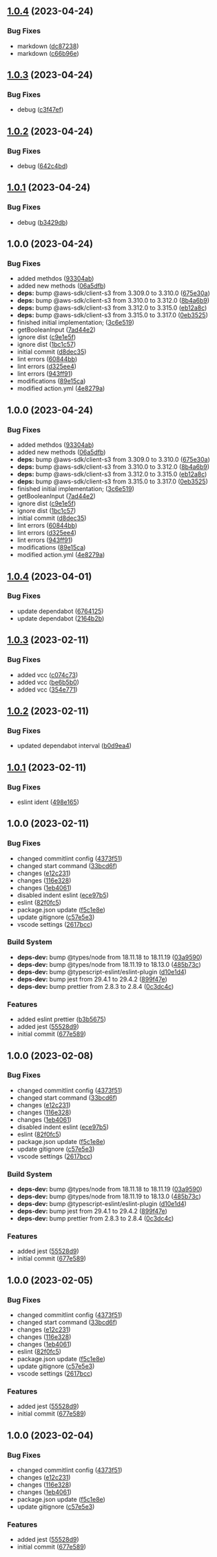 ## [1.0.4](https://github.com/sebastiancretu/review-notifier/compare/v1.0.3...v1.0.4) (2023-04-24)


### Bug Fixes

* markdown ([dc87238](https://github.com/sebastiancretu/review-notifier/commit/dc87238e49e9d4c194597611f3b70f6ef83fa126))
* markdown ([c66b96e](https://github.com/sebastiancretu/review-notifier/commit/c66b96e7c345f87ed28ece15d7c188a04b1c1241))

## [1.0.3](https://github.com/sebastiancretu/review-notifier/compare/v1.0.2...v1.0.3) (2023-04-24)


### Bug Fixes

* debug ([c3f47ef](https://github.com/sebastiancretu/review-notifier/commit/c3f47ef5e4b82f44b6ef7fcd768ac7fd6b94e14a))

## [1.0.2](https://github.com/sebastiancretu/review-notifier/compare/v1.0.1...v1.0.2) (2023-04-24)


### Bug Fixes

* debug ([642c4bd](https://github.com/sebastiancretu/review-notifier/commit/642c4bd62c749b46b534bcabfe95ef89fc64d7a9))

## [1.0.1](https://github.com/sebastiancretu/review-notifier/compare/v1.0.0...v1.0.1) (2023-04-24)


### Bug Fixes

* debug ([b3429db](https://github.com/sebastiancretu/review-notifier/commit/b3429db3036d274fd6bbcc22a7d7117244f0fa56))

## 1.0.0 (2023-04-24)


### Bug Fixes

* added methdos ([93304ab](https://github.com/sebastiancretu/review-notifier/commit/93304ab4c4e8363f1062327d156e2df01b31ad3c))
* added new methods ([06a5dfb](https://github.com/sebastiancretu/review-notifier/commit/06a5dfb7a119d0198dc3292a1651dec2b070e601))
* **deps:** bump @aws-sdk/client-s3 from 3.309.0 to 3.310.0 ([675e30a](https://github.com/sebastiancretu/review-notifier/commit/675e30a72ed046ed2be9ef5c4f8b506a388252e5))
* **deps:** bump @aws-sdk/client-s3 from 3.310.0 to 3.312.0 ([8b4a6b9](https://github.com/sebastiancretu/review-notifier/commit/8b4a6b9d3e398ee1e058d4d0095b93a47c7087de))
* **deps:** bump @aws-sdk/client-s3 from 3.312.0 to 3.315.0 ([eb12a8c](https://github.com/sebastiancretu/review-notifier/commit/eb12a8c4fef67df742aab4be83afb011448e160c))
* **deps:** bump @aws-sdk/client-s3 from 3.315.0 to 3.317.0 ([0eb3525](https://github.com/sebastiancretu/review-notifier/commit/0eb3525b00c2180736c2d029a3a8e2ff9ec5124c))
* finished initial implementation; ([3c6e519](https://github.com/sebastiancretu/review-notifier/commit/3c6e519568aad08886c0d16d77e03023d7646ef7))
* getBooleanInput ([7ad44e2](https://github.com/sebastiancretu/review-notifier/commit/7ad44e2abfaebf72758183480acbfa10626bfc34))
* ignore dist ([c9e1e5f](https://github.com/sebastiancretu/review-notifier/commit/c9e1e5fe4cfe405cd37eb39859ed0ba554bad5bd))
* ignore dist ([1bc1c57](https://github.com/sebastiancretu/review-notifier/commit/1bc1c57981b43fd657ff607a7234fc4af8f6076f))
* initial commit ([d8dec35](https://github.com/sebastiancretu/review-notifier/commit/d8dec3507b1b6676edb7b0d4b9c78e3f54c2b74c))
* lint errors ([60844bb](https://github.com/sebastiancretu/review-notifier/commit/60844bb0a8bff4da7276426dddc8a2a05efccb0e))
* lint errors ([d325ee4](https://github.com/sebastiancretu/review-notifier/commit/d325ee4b2b69859e7876bb0190c26c283918efa7))
* lint errors ([943ff91](https://github.com/sebastiancretu/review-notifier/commit/943ff9130b9d55a9b536d09956bb1395f1960afc))
* modifications ([89e15ca](https://github.com/sebastiancretu/review-notifier/commit/89e15ca55590325f3ef8045f70fb272adc68f738))
* modified action.yml ([4e8279a](https://github.com/sebastiancretu/review-notifier/commit/4e8279aa4d665962ce1c853c8ab425b56fa2369c))

## 1.0.0 (2023-04-24)


### Bug Fixes

* added methdos ([93304ab](https://github.com/sebastiancretu/review-notifier/commit/93304ab4c4e8363f1062327d156e2df01b31ad3c))
* added new methods ([06a5dfb](https://github.com/sebastiancretu/review-notifier/commit/06a5dfb7a119d0198dc3292a1651dec2b070e601))
* **deps:** bump @aws-sdk/client-s3 from 3.309.0 to 3.310.0 ([675e30a](https://github.com/sebastiancretu/review-notifier/commit/675e30a72ed046ed2be9ef5c4f8b506a388252e5))
* **deps:** bump @aws-sdk/client-s3 from 3.310.0 to 3.312.0 ([8b4a6b9](https://github.com/sebastiancretu/review-notifier/commit/8b4a6b9d3e398ee1e058d4d0095b93a47c7087de))
* **deps:** bump @aws-sdk/client-s3 from 3.312.0 to 3.315.0 ([eb12a8c](https://github.com/sebastiancretu/review-notifier/commit/eb12a8c4fef67df742aab4be83afb011448e160c))
* **deps:** bump @aws-sdk/client-s3 from 3.315.0 to 3.317.0 ([0eb3525](https://github.com/sebastiancretu/review-notifier/commit/0eb3525b00c2180736c2d029a3a8e2ff9ec5124c))
* finished initial implementation; ([3c6e519](https://github.com/sebastiancretu/review-notifier/commit/3c6e519568aad08886c0d16d77e03023d7646ef7))
* getBooleanInput ([7ad44e2](https://github.com/sebastiancretu/review-notifier/commit/7ad44e2abfaebf72758183480acbfa10626bfc34))
* ignore dist ([c9e1e5f](https://github.com/sebastiancretu/review-notifier/commit/c9e1e5fe4cfe405cd37eb39859ed0ba554bad5bd))
* ignore dist ([1bc1c57](https://github.com/sebastiancretu/review-notifier/commit/1bc1c57981b43fd657ff607a7234fc4af8f6076f))
* initial commit ([d8dec35](https://github.com/sebastiancretu/review-notifier/commit/d8dec3507b1b6676edb7b0d4b9c78e3f54c2b74c))
* lint errors ([60844bb](https://github.com/sebastiancretu/review-notifier/commit/60844bb0a8bff4da7276426dddc8a2a05efccb0e))
* lint errors ([d325ee4](https://github.com/sebastiancretu/review-notifier/commit/d325ee4b2b69859e7876bb0190c26c283918efa7))
* lint errors ([943ff91](https://github.com/sebastiancretu/review-notifier/commit/943ff9130b9d55a9b536d09956bb1395f1960afc))
* modifications ([89e15ca](https://github.com/sebastiancretu/review-notifier/commit/89e15ca55590325f3ef8045f70fb272adc68f738))
* modified action.yml ([4e8279a](https://github.com/sebastiancretu/review-notifier/commit/4e8279aa4d665962ce1c853c8ab425b56fa2369c))

## [1.0.4](https://github.com/sebastiancretu/bare-github-action/compare/v1.0.3...v1.0.4) (2023-04-01)


### Bug Fixes

* update dependabot ([6764125](https://github.com/sebastiancretu/bare-github-action/commit/6764125f9544362aabf67a99503e73dc6bbc24bf))
* update dependabot ([2164b2b](https://github.com/sebastiancretu/bare-github-action/commit/2164b2bb92d807c9a618100a698aaec8884e818b))

## [1.0.3](https://github.com/sebastiancretu/bare-github-action/compare/v1.0.2...v1.0.3) (2023-02-11)


### Bug Fixes

* added vcc ([c074c73](https://github.com/sebastiancretu/bare-github-action/commit/c074c73c61e0e147457f170477699e0f6b456883))
* added vcc ([be6b5b0](https://github.com/sebastiancretu/bare-github-action/commit/be6b5b03be9ad3447149834ad5ae53ca7d8af4f1))
* added vcc ([354e771](https://github.com/sebastiancretu/bare-github-action/commit/354e771a513497c47a59b1390c9f7ce11b1e3b92))

## [1.0.2](https://github.com/sebastiancretu/bare-github-action/compare/v1.0.1...v1.0.2) (2023-02-11)


### Bug Fixes

* updated dependabot interval ([b0d9ea4](https://github.com/sebastiancretu/bare-github-action/commit/b0d9ea4012ffee67d4e5d9daa1f47bf8e5e2de2e))

## [1.0.1](https://github.com/sebastiancretu/bare-github-action/compare/v1.0.0...v1.0.1) (2023-02-11)


### Bug Fixes

* eslint ident ([498e165](https://github.com/sebastiancretu/bare-github-action/commit/498e165acdf532ea23757c5ffe273b54a569f00a))

## 1.0.0 (2023-02-11)


### Bug Fixes

* changed commitlint config ([4373f51](https://github.com/sebastiancretu/bare-github-action/commit/4373f516caf222f41d5d09943018cce7fa49b42f))
* changed start command ([33bcd6f](https://github.com/sebastiancretu/bare-github-action/commit/33bcd6f0ed46f27faa6b03dafc897f4ab0ffc8c9))
* changes ([e12c231](https://github.com/sebastiancretu/bare-github-action/commit/e12c23162251ff1f4f502a077d49ba146f8ec891))
* changes ([116e328](https://github.com/sebastiancretu/bare-github-action/commit/116e3282d05b58b3f1fb629849658f77c047ac39))
* changes ([1eb4061](https://github.com/sebastiancretu/bare-github-action/commit/1eb4061aa867e5923dcedb12bc505a25b52e3957))
* disabled indent eslint ([ece97b5](https://github.com/sebastiancretu/bare-github-action/commit/ece97b5353b94f8a2786941aa1fea7c87a17cd2f))
* eslint ([82f0fc5](https://github.com/sebastiancretu/bare-github-action/commit/82f0fc598bffeb6c0396d4648aaf5b4d463cf8fa))
* package.json update ([f5c1e8e](https://github.com/sebastiancretu/bare-github-action/commit/f5c1e8e96d009c9f1ca660d2a4b937e3ce725bea))
* update gitignore ([c57e5e3](https://github.com/sebastiancretu/bare-github-action/commit/c57e5e30361c8c743eba5eb3da70e5e6d03a9e39))
* vscode settings ([2617bcc](https://github.com/sebastiancretu/bare-github-action/commit/2617bcc63ba0286c9be3f304cf993e9f75634bc0))


### Build System

* **deps-dev:** bump @types/node from 18.11.18 to 18.11.19 ([03a9590](https://github.com/sebastiancretu/bare-github-action/commit/03a959029dfd605cbf0bfa05f8ce5ddf5bcea58e))
* **deps-dev:** bump @types/node from 18.11.19 to 18.13.0 ([485b73c](https://github.com/sebastiancretu/bare-github-action/commit/485b73c4a083dbd5f03188e1bd45cd9f843a637b))
* **deps-dev:** bump @typescript-eslint/eslint-plugin ([d10e1d4](https://github.com/sebastiancretu/bare-github-action/commit/d10e1d4337835a8f31fc5bc3d898b0fb7b190d23))
* **deps-dev:** bump jest from 29.4.1 to 29.4.2 ([899f47e](https://github.com/sebastiancretu/bare-github-action/commit/899f47eb8a9bcfc4323f6064fc6f612fabdcf9bd))
* **deps-dev:** bump prettier from 2.8.3 to 2.8.4 ([0c3dc4c](https://github.com/sebastiancretu/bare-github-action/commit/0c3dc4cf7c9ce1499bd556ff48a3a6e77b5a86a7))


### Features

* added eslint prettier ([b3b5675](https://github.com/sebastiancretu/bare-github-action/commit/b3b5675fa9da2f778384bf29a9a6b554f185e077))
* added jest ([55528d9](https://github.com/sebastiancretu/bare-github-action/commit/55528d93bf12cdb75c788a1bbb733dc9cea9ea74))
* initial commit ([677e589](https://github.com/sebastiancretu/bare-github-action/commit/677e58957db98851912a08f1ad16ba320fd8753c))

## 1.0.0 (2023-02-08)


### Bug Fixes

* changed commitlint config ([4373f51](https://github.com/sebastiancretu/bare-github-action/commit/4373f516caf222f41d5d09943018cce7fa49b42f))
* changed start command ([33bcd6f](https://github.com/sebastiancretu/bare-github-action/commit/33bcd6f0ed46f27faa6b03dafc897f4ab0ffc8c9))
* changes ([e12c231](https://github.com/sebastiancretu/bare-github-action/commit/e12c23162251ff1f4f502a077d49ba146f8ec891))
* changes ([116e328](https://github.com/sebastiancretu/bare-github-action/commit/116e3282d05b58b3f1fb629849658f77c047ac39))
* changes ([1eb4061](https://github.com/sebastiancretu/bare-github-action/commit/1eb4061aa867e5923dcedb12bc505a25b52e3957))
* disabled indent eslint ([ece97b5](https://github.com/sebastiancretu/bare-github-action/commit/ece97b5353b94f8a2786941aa1fea7c87a17cd2f))
* eslint ([82f0fc5](https://github.com/sebastiancretu/bare-github-action/commit/82f0fc598bffeb6c0396d4648aaf5b4d463cf8fa))
* package.json update ([f5c1e8e](https://github.com/sebastiancretu/bare-github-action/commit/f5c1e8e96d009c9f1ca660d2a4b937e3ce725bea))
* update gitignore ([c57e5e3](https://github.com/sebastiancretu/bare-github-action/commit/c57e5e30361c8c743eba5eb3da70e5e6d03a9e39))
* vscode settings ([2617bcc](https://github.com/sebastiancretu/bare-github-action/commit/2617bcc63ba0286c9be3f304cf993e9f75634bc0))


### Build System

* **deps-dev:** bump @types/node from 18.11.18 to 18.11.19 ([03a9590](https://github.com/sebastiancretu/bare-github-action/commit/03a959029dfd605cbf0bfa05f8ce5ddf5bcea58e))
* **deps-dev:** bump @types/node from 18.11.19 to 18.13.0 ([485b73c](https://github.com/sebastiancretu/bare-github-action/commit/485b73c4a083dbd5f03188e1bd45cd9f843a637b))
* **deps-dev:** bump @typescript-eslint/eslint-plugin ([d10e1d4](https://github.com/sebastiancretu/bare-github-action/commit/d10e1d4337835a8f31fc5bc3d898b0fb7b190d23))
* **deps-dev:** bump jest from 29.4.1 to 29.4.2 ([899f47e](https://github.com/sebastiancretu/bare-github-action/commit/899f47eb8a9bcfc4323f6064fc6f612fabdcf9bd))
* **deps-dev:** bump prettier from 2.8.3 to 2.8.4 ([0c3dc4c](https://github.com/sebastiancretu/bare-github-action/commit/0c3dc4cf7c9ce1499bd556ff48a3a6e77b5a86a7))


### Features

* added jest ([55528d9](https://github.com/sebastiancretu/bare-github-action/commit/55528d93bf12cdb75c788a1bbb733dc9cea9ea74))
* initial commit ([677e589](https://github.com/sebastiancretu/bare-github-action/commit/677e58957db98851912a08f1ad16ba320fd8753c))

## 1.0.0 (2023-02-05)


### Bug Fixes

* changed commitlint config ([4373f51](https://github.com/sebastiancretu/bare-github-action/commit/4373f516caf222f41d5d09943018cce7fa49b42f))
* changed start command ([33bcd6f](https://github.com/sebastiancretu/bare-github-action/commit/33bcd6f0ed46f27faa6b03dafc897f4ab0ffc8c9))
* changes ([e12c231](https://github.com/sebastiancretu/bare-github-action/commit/e12c23162251ff1f4f502a077d49ba146f8ec891))
* changes ([116e328](https://github.com/sebastiancretu/bare-github-action/commit/116e3282d05b58b3f1fb629849658f77c047ac39))
* changes ([1eb4061](https://github.com/sebastiancretu/bare-github-action/commit/1eb4061aa867e5923dcedb12bc505a25b52e3957))
* eslint ([82f0fc5](https://github.com/sebastiancretu/bare-github-action/commit/82f0fc598bffeb6c0396d4648aaf5b4d463cf8fa))
* package.json update ([f5c1e8e](https://github.com/sebastiancretu/bare-github-action/commit/f5c1e8e96d009c9f1ca660d2a4b937e3ce725bea))
* update gitignore ([c57e5e3](https://github.com/sebastiancretu/bare-github-action/commit/c57e5e30361c8c743eba5eb3da70e5e6d03a9e39))
* vscode settings ([2617bcc](https://github.com/sebastiancretu/bare-github-action/commit/2617bcc63ba0286c9be3f304cf993e9f75634bc0))


### Features

* added jest ([55528d9](https://github.com/sebastiancretu/bare-github-action/commit/55528d93bf12cdb75c788a1bbb733dc9cea9ea74))
* initial commit ([677e589](https://github.com/sebastiancretu/bare-github-action/commit/677e58957db98851912a08f1ad16ba320fd8753c))

## 1.0.0 (2023-02-04)


### Bug Fixes

* changed commitlint config ([4373f51](https://github.com/sebastiancretu/bare-github-action/commit/4373f516caf222f41d5d09943018cce7fa49b42f))
* changes ([e12c231](https://github.com/sebastiancretu/bare-github-action/commit/e12c23162251ff1f4f502a077d49ba146f8ec891))
* changes ([116e328](https://github.com/sebastiancretu/bare-github-action/commit/116e3282d05b58b3f1fb629849658f77c047ac39))
* changes ([1eb4061](https://github.com/sebastiancretu/bare-github-action/commit/1eb4061aa867e5923dcedb12bc505a25b52e3957))
* package.json update ([f5c1e8e](https://github.com/sebastiancretu/bare-github-action/commit/f5c1e8e96d009c9f1ca660d2a4b937e3ce725bea))
* update gitignore ([c57e5e3](https://github.com/sebastiancretu/bare-github-action/commit/c57e5e30361c8c743eba5eb3da70e5e6d03a9e39))


### Features

* added jest ([55528d9](https://github.com/sebastiancretu/bare-github-action/commit/55528d93bf12cdb75c788a1bbb733dc9cea9ea74))
* initial commit ([677e589](https://github.com/sebastiancretu/bare-github-action/commit/677e58957db98851912a08f1ad16ba320fd8753c))
